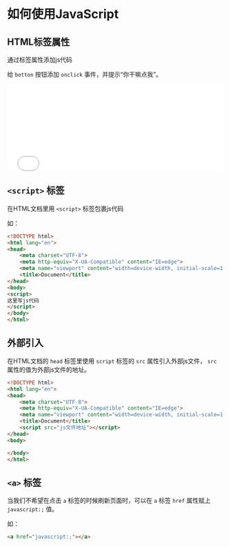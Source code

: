 # 如何使用JavaScript

## HTML标签属性

通过标签属性添加js代码  

给 `botton` 按钮添加 `onclick` 事件，并提示“你干嘛点我”。

<iframe width="100%" height="200" src="//jsrun.net/RJVKp/embedded/all/light" allowfullscreen="allowfullscreen" frameborder="0"></iframe>

## `<script>` 标签

在HTML文档里用 `<script>` 标签包裹js代码  

如：

``` html {10-12}
<!DOCTYPE html> 
<html lang="en"> 
<head> 
    <meta charset="UTF-8"> 
    <meta http-equiv="X-UA-Compatible" content="IE=edge"> 
    <meta name="viewport" content="width=device-width, initial-scale=1.0"> 
    <title>Document</title> 
</head> 
<body> 
<script>
这里写js代码
</script>
</body> 
</html>
```

## 外部引入

在HTML文档的 `head` 标签里使用 `script` 标签的 `src` 属性引入外部js文件， `src` 属性的值为外部js文件的地址。

``` html {8}
<!DOCTYPE html> 
<html lang="en"> 
<head> 
    <meta charset="UTF-8"> 
    <meta http-equiv="X-UA-Compatible" content="IE=edge"> 
    <meta name="viewport" content="width=device-width, initial-scale=1.0"> 
    <title>Document</title> 
    <script src="js文件地址"></script>
</head> 
<body>

</body> 
</html>
```

## `<a>` 标签

当我们不希望在点击 `a` 标签的时候刷新页面时，可以在 `a` 标签 `href` 属性赋上 `javascript:;` 值。  

如：
``` html
<a href="javascript:;"></a>
```